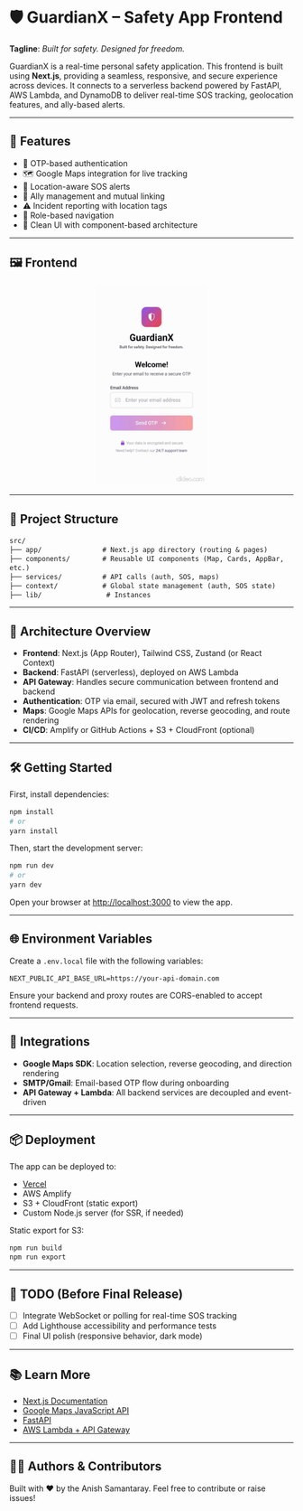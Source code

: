 # 🛡️ GuardianX – Safety App Frontend

**Tagline**: *Built for safety. Designed for freedom.*

GuardianX is a real-time personal safety application. This frontend is built using **Next.js**, providing a seamless, responsive, and secure experience across devices. It connects to a serverless backend powered by FastAPI, AWS Lambda, and DynamoDB to deliver real-time SOS tracking, geolocation features, and ally-based alerts.

---

## 🚀 Features

* 🔐 OTP-based authentication
* 🗺️ Google Maps integration for live tracking
* 📍 Location-aware SOS alerts
* 👯 Ally management and mutual linking
* ⚠️ Incident reporting with location tags
* 🎯 Role-based navigation
* 🎨 Clean UI with component-based architecture

---
## 🖼️ Frontend
<p align="center">
  <img src="screens/guardianx-demo.gif" alt="GuardianX Demo" width="200"/>
</p>

---

## 📁 Project Structure

```
src/
├── app/               # Next.js app directory (routing & pages)
├── components/        # Reusable UI components (Map, Cards, AppBar, etc.)
├── services/          # API calls (auth, SOS, maps)
├── context/           # Global state management (auth, SOS state)
├── lib/                # Instances         
```

---

## 🧱 Architecture Overview

* **Frontend**: Next.js (App Router), Tailwind CSS, Zustand (or React Context)
* **Backend**: FastAPI (serverless), deployed on AWS Lambda
* **API Gateway**: Handles secure communication between frontend and backend
* **Authentication**: OTP via email, secured with JWT and refresh tokens
* **Maps**: Google Maps APIs for geolocation, reverse geocoding, and route rendering
* **CI/CD**: Amplify or GitHub Actions +  S3 + CloudFront (optional)

---

## 🛠️ Getting Started

First, install dependencies:

```bash
npm install
# or
yarn install
```

Then, start the development server:

```bash
npm run dev
# or
yarn dev
```

Open your browser at [http://localhost:3000](http://localhost:3000) to view the app.

---

## 🌐 Environment Variables

Create a `.env.local` file with the following variables:

```env
NEXT_PUBLIC_API_BASE_URL=https://your-api-domain.com
```

Ensure your backend and proxy routes are CORS-enabled to accept frontend requests.

---

## 🥩 Integrations

* **Google Maps SDK**: Location selection, reverse geocoding, and direction rendering
* **SMTP/Gmail**: Email-based OTP flow during onboarding
* **API Gateway + Lambda**: All backend services are decoupled and event-driven

---

## 📦 Deployment

The app can be deployed to:

* [Vercel](https://vercel.com/)
* AWS Amplify
* S3 + CloudFront (static export)
* Custom Node.js server (for SSR, if needed)

Static export for S3:

```bash
npm run build
npm run export
```

---

## 📌 TODO (Before Final Release)

* [ ] Integrate WebSocket or polling for real-time SOS tracking
* [ ] Add Lighthouse accessibility and performance tests
* [ ] Final UI polish (responsive behavior, dark mode)

---

## 📚 Learn More

* [Next.js Documentation](https://nextjs.org/docs)
* [Google Maps JavaScript API](https://developers.google.com/maps/documentation/javascript/tutorial)
* [FastAPI](https://fastapi.tiangolo.com/)
* [AWS Lambda + API Gateway](https://docs.aws.amazon.com/lambda/latest/dg/services-apigateway.html)

---

## 🧑‍💻 Authors & Contributors

Built with ❤️ by the Anish Samantaray.
Feel free to contribute or raise issues!
